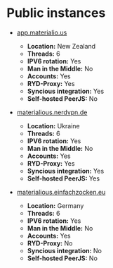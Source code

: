 # Public instances
- [app.materialio.us](https://app.materialio.us)
  - **Location:** New Zealand
  - **Threads:** 6
  - **IPV6 rotation:** Yes
  - **Man in the Middle:** No
  - **Accounts:** Yes
  - **RYD-Proxy:** Yes
  - **Syncious integration:** Yes
  - **Self-hosted PeerJS:** No

- [materialious.nerdvpn.de](https://materialious.nerdvpn.de)
  - **Location:** Ukraine
  - **Threads:** 6
  - **IPV6 rotation:** Yes
  - **Man in the Middle:** No
  - **Accounts:** Yes
  - **RYD-Proxy:** Yes
  - **Syncious integration:** Yes
  - **Self-hosted PeerJS:** Yes

- [materialious.einfachzocken.eu](https://materialious.einfachzocken.eu/)
  - **Location:** Germany
  - **Threads:** 6
  - **IPV6 rotation:** Yes
  - **Man in the Middle:** No
  - **Accounts:** Yes
  - **RYD-Proxy:** No
  - **Syncious integration:** No
  - **Self-hosted PeerJS:** No
